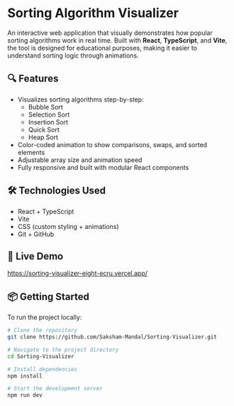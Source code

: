 # Sorting Algorithm Visualizer

An interactive web application that visually demonstrates how popular sorting algorithms work in real time. Built with **React**, **TypeScript**, and **Vite**, the tool is designed for educational purposes, making it easier to understand sorting logic through animations.

## 🔍 Features

- Visualizes sorting algorithms step-by-step:
  - Bubble Sort
  - Selection Sort
  - Insertion Sort
  - Quick Sort
  - Heap Sort
- Color-coded animation to show comparisons, swaps, and sorted elements
- Adjustable array size and animation speed
- Fully responsive and built with modular React components

## 🛠️ Technologies Used

- React + TypeScript
- Vite
- CSS (custom styling + animations)
- Git + GitHub

## 🚀 Live Demo

https://sorting-visualizer-eight-ecru.vercel.app/

## 📦 Getting Started

To run the project locally:

```bash
# Clone the repository
git clone https://github.com/Saksham-Mandal/Sorting-Visualizer.git

# Navigate to the project directory
cd Sorting-Visualizer

# Install dependencies
npm install

# Start the development server
npm run dev
```
